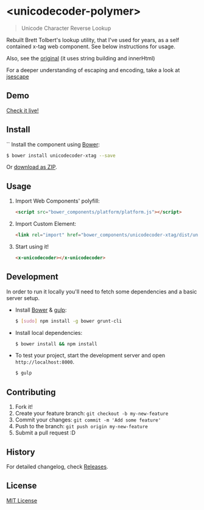 # &lt;unicodecoder-polymer&gt;

> Unicode Character Reverse Lookup

Rebuilt Brett Tolbert's lookup utility, that I've used for years, as a self contained x-tag web component.
See below instructions for usage.

Also, see the [original](http://www.bretttolbert.com/projects/charcode/) (it uses string building and innerHtml)

For a deeper understanding of escaping and encoding, take a look at [jsescape](http://0xcc.net/jsescape/)

## Demo

[Check it live!](http://jimlyndon.github.io/unicodecoder-xtag)

## Install
``
Install the component using [Bower](http://bower.io/):

```sh
$ bower install unicodecoder-xtag --save
```

Or [download as ZIP](https://github.com/jimlyndon/unicodecoder-xtag/archive/master.zip).

## Usage

1. Import Web Components' polyfill:

    ```html
    <script src="bower_components/platform/platform.js"></script>
    ```

2. Import Custom Element:

    ```html
    <link rel="import" href="bower_components/unicodecoder-xtag/dist/unicodecoder.html">
    ```

3. Start using it!

    ```html
    <x-unicodecoder></x-unicodecoder>
    ```

## Development

In order to run it locally you'll need to fetch some dependencies and a basic server setup.

* Install [Bower](http://bower.io/) & [gulp](http://gulpjs.com/):

    ```sh
    $ [sudo] npm install -g bower grunt-cli
    ```

* Install local dependencies:

    ```sh
    $ bower install && npm install
    ```

* To test your project, start the development server and open `http://localhost:8000`.

    ```sh
    $ gulp
    ```

## Contributing

1. Fork it!
2. Create your feature branch: `git checkout -b my-new-feature`
3. Commit your changes: `git commit -m 'Add some feature'`
4. Push to the branch: `git push origin my-new-feature`
5. Submit a pull request :D

## History

For detailed changelog, check [Releases](https://github.com/jimlyndon/unicodecoder-xtag/releases).

## License

[MIT License](http://opensource.org/licenses/MIT)

